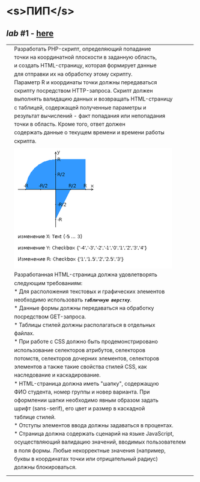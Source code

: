 # \<s>ПИП\</s>

## _lab_ #1 - [here](http://p-n-p.herokuapp.com/l1/)
|  |  |  |
|---|---|---|
| | Разработать PHP-скрипт, определяющий попадание | |
| | точки на координатной плоскости в заданную область, | |
| | и создать HTML-страницу, которая формирует данные | | 
| | для отправки их на обработку этому скрипту. | |
| | Параметр R и координаты точки должны передаваться | | 
| | скрипту посредством HTTP-запроса. Скрипт должен | |
| | выполнять валидацию данных и возвращать HTML-страницу | | 
| | с таблицей, содержащей полученные параметры и | |
| | результат вычислений - факт попадания или непопадания | | 
| | точки в область. Кроме того, ответ должен | | 
| | содержать данные о текущем времени и времени работы 
| | скрипта. | |
| | | |
| | ![alt text < ](l1/static/images/areas.png) | |
| | Разработанная HTML-страница должна удовлетворять  | |
| | следующим требованиям: | |
| | * Для расположения текстовых и графических элементов | | 
| | необходимо использовать _**`табличную верстку`**_. | |
| | * Данные формы должны передаваться на обработку | | 
| | посредством GET-запроса.  | |
| | * Таблицы стилей должны располагаться в отдельных | | 
| | файлах. | |
| | * При работе с CSS должно быть продемонстрировано  | |
| | использование селекторов атрибутов, селекторов  | |
| | потомств, селекторов дочерних элементов, селекторов  | |
| | элементов а также такие свойства стилей CSS, как | | 
| | наследование и каскадирование. | |
| | * HTML-страница должна иметь "шапку", содержащую  | |
| | ФИО студента, номер группы и новер варианта. При  | |
| | оформлении шапки необходимо явным образом задать  | |
| | шрифт (sans-serif), его цвет и размер в каскадной | | 
| | таблице стилей. | |
| | * Отступы элементов ввода должны задаваться в процентах. | |
| | * Страница должна содержать сценарий на языке JavaScript, | |
| | осуществляющий валидацию значений, вводимых пользователем | | 
| | в поля формы. Любые некорректные значения (например,  | |
| | буквы в координатах точки или отрицательный радиус)  | |
| | должны блокироваться. | |
| | | |
|  |  |  |
